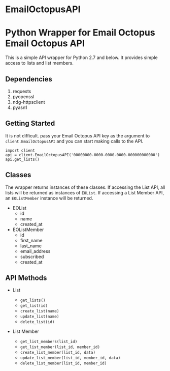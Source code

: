 # EmailOctopusAPI
Python Wrapper for Email Octopus
Email Octopus API
=================

This is a simple API wrapper for Python 2.7 and below.  It provides simple access to  lists and list members.

Dependencies
-----

1. requests
2. pyopenssl
3. ndg-httpsclient
4. pyasn1

Getting Started
-----

It is not difficult. pass your Email Octopus API key as the argument to `client.EmailOctopusAPI` and you can start making calls to the API.

    import client
    api = client.EmailOctopusAPI('00000000-0000-0000-0000-000000000000')
    api.get_lists()

Classes
-----

The wrapper returns instances of these classes. If accessing the List API, all lists will be returned as instances of `EOList`.  If accessing a List Member API, an `EOListMember` instance will be returned.

- EOList
  - id
  - name
  - created_at
- EOListMember
  - id
  - first_name
  - last_name
  - email_address
  - subscribed
  - created_at
  
API Methods
-----
- List
  - `get_lists()`
  - `get_list(id)`
  - `create_list(name)`
  - `update_list(name)`
  - `delete_list(id)`

- List Member
  - `get_list_members(list_id)`
  - `get_list_member(list_id, member_id)`
  - `create_list_member(list_id, data)`
  - `update_list_member(list_id, member_id, data)`
  - `delete_list_member(list_id, member_id)`
